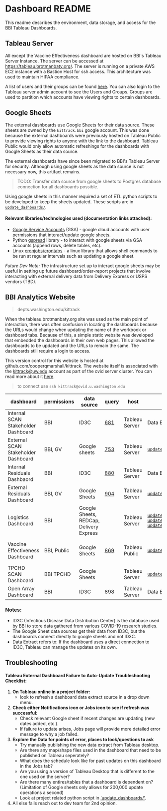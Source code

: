 # Dashboard README
This readme describes the environment, data storage, and access for the BBI Tableau Dashboards.

## Tableau Server
All except the Vaccine Effectiveness dashboard are hosted on BBI's Tableau Server Instance. The server can be accessed at https://tableau.brotmanbaty.org/. The server is running on a private AWS EC2 instance with a Bastion Host for ssh access. This architecture was used to maintain HIPAA compliance.

A list of users and their groups can be found [here](https://uwnetid.sharepoint.com/:x:/r/sites/seattle_flu_study/analytics/_layouts/15/Doc.aspx?sourcedoc=%7B33f7869a-8a7f-45db-bda3-d8d2c644f34f%7D&action=editnew&cid=ba57fee9-e6c8-41e1-95e0-8ad93e3e9f8e). You can also login to the Tableau server admin account to see the Users and Groups. Groups are used to partition which accounts have viewing rights to certain dashboards.


## Google Sheets

The external dashboards use Google Sheets for their data source. These sheets are owned by the `kittrack.bbi` google account. This was done because the external dashboards were previously hosted on Tableau Public to provide viewing rights to anyone with the link to the dashboard. Tableau Public would only allow automatic refreshings for the dashboards with Google Sheets as their data source.

The external dashboards have since been migrated to BBI's Tableau Server for security. Although using google sheets as the data source is not necessary now, this artifact remains.
 > TODO: Transfer data source from google sheets to Postgres database connection for all dashboards possible.

Using google sheets in this manner required a set of ETL python scripts to be developed to keep the sheets updated. These scripts are in [`update_dashboards/`](update_dashboards/).

#### Relevant libraries/technologies used (documentation links attached): 
* [Google Service Accounts](https://cloud.google.com/iam/docs/understanding-service-accounts#:~:text=A%20service%20account%20is%20a,on%20virtual%20machines%20(VMs).) (GSA) - google cloud accounts with user permissions that interact/update google sheets.  
* Python [gspread](https://docs.gspread.org/en/latest/user-guide.html) library - to interact with google sheets via GSA accounts (append rows, delete tables, etc).
* Linux [cronjobs/crontabs](https://www.ibm.com/docs/en/aix/7.2?topic=c-crontab-command) - a linux library that allows shell commands to be run at regular intervals such as updating a google sheet.   

*Future Dev Note:* The infrastructure set up to interact google sheets may be useful in setting up future dashboard/order-report projects that involve interacting with external delivery data from Delivery Express or USPS vendors (TBD).

## BBI Analytics Website
> depts.washington.edu/kittrack

When the tableau.brotmanbaty.org site was used as the main point of interaction, there was often confusion in locating the dashboards because the URLs would change when updating the name of the workbook or dashboard tabs. Because of this, a simple static website was developed that embedded the dashboards in their own web pages. This allowed the dashboards to be updated and the URLs to remain the same. The dashboards still require a login to access.

This version control for this website is hosted at github.com/cooperqmarshall/kittrack. The website itself is associated with the kittrack@uw.edu account as part of the ovid server cluster. You can read more about it [here](https://itconnect.uw.edu/connect/web-publishing/shared-hosting/web-development-environments/ovid-u-washington-edu/).
> to connect use `ssh kittrack@ovid.u.washington.edu`

dashboard|permissions|data source|query|host|update method|schedule|notes
-|-|-|-|-|-|-|-
Internal SCAN Stakeholder Dashboard|BBI|ID3C|[681](https://backoffice.seattleflu.org/metabase/question/681-scan-internal-dashboard-query)|Tableau Server|Data Extract|Daily|The first dashboard built!
External SCAN Stakeholder Dashboard|BBI, GV|Google sheets|[753](https://backoffice.seattleflu.org/metabase/question/753-scan-stakeholder-query)|Tableau Server|[`update_dashboards/stakeholder.py`](stakeholder.py)|Daily|
Internal Residuals Dashbaord|BBI|ID3C|[880](https://backoffice.seattleflu.org/metabase/question/880-new-retrospective-samples-query)|Tableau Server|Data Extract|
External Residuals Dashboard|BBI, GV|Google Sheets|[904](https://backoffice.seattleflu.org/metabase/question/904-external-residuals-query)|Tableau Server|[`update_dashboards/residual.py`](residual.py)|Daily|
Logistics Dashboard|BBI|Google Sheets, REDCap, Delivery Express||Tableau Server|[`update_dashboards/courier.py`](courier.py) [`update_dashboards/kits_shipped.py`](kits_shipped.py) [`update_dashboards/pc.py`](pc.py)|Daily|Most data sources!
Vaccine Effectiveness Dashboard|BBI, Public|Google Sheets|[869](https://backoffice.seattleflu.org/metabase/question/869-ve-dashboard-query)|Tableau Public|[`update_dashboards/ve.R`](ve.R)|On demand|Most complex data processing!
TPCHD SCAN Dashboard|BBI TPCHD|Google Sheets||Tableau Server|[`update_dashboards/tpchd.py`](tpchd.py)|Weekly|
Open Array Dashboard|BBI|ID3C|[898](https://backoffice.seattleflu.org/metabase/question/898-oa-dashboard-query-collected-accessioned)|Tableau Server|Data Extract|Daily|

### Notes:
- ID3C (Infectious Disease Data Distribution Center) is the database used by BBI to store data gathered from various COVID-19 research studies.
- The Google Sheet data sources get their data from ID3C, but the dashboards connect directly to google sheets and not ID3C.
- Data Extract refers to: If the dashboard uses a direct connection to ID3C, Tableau can manage the updates on its own.


## Troubleshooting

#### Tableau External Dashboard Failure to Auto-Update Troubleshooting Checklist:
1. **On Tableau online in a project folder:**
    * look to refresh a dashboard data extract source in a drop down menu.
2. **Check either Notifications icon or Jobs icon to see if refresh was successful:**
    * Check relevant Google sheet if recent changes are updating (new dates added, etc.).
    * If failure to update arises, Jobs page will provide more detailed error message to why a job failed. 
3. **Explore the Data for points of error, places to look/questions to ask**
   * Try manually publishing the new data extract from Tableau desktop.
   * Are there any map/shape files used in the dashboard that need to be published on Tableau seperately?
   * What does the schedule look like for past updates on this dashboard in the Jobs tab?
   * Are you using a version of Tableau Desktop that is different to the one used on the server?
   * Are there many entires/tables that a dashboard is dependent on? (Limitation of Google   sheets only allows for 200,000 update operations a second)
   * Look at project related python script in ['update_dashboards/'](https://github.com/cooperqmarshall/bbi-logistics/tree/master/update_dashboards). 
4. All else fails reach out to dev team for 2nd opinion. 



